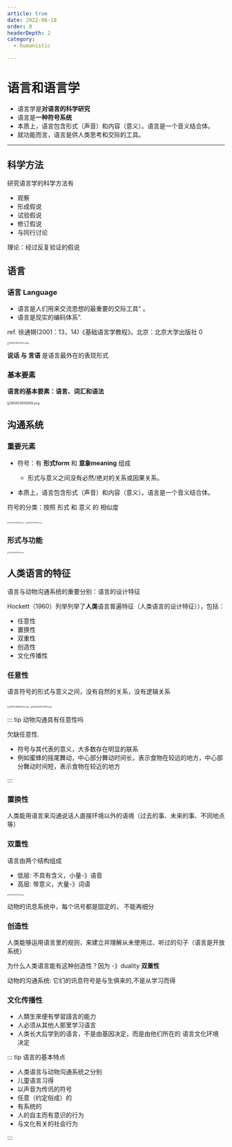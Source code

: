 ```yaml
---
article: true
date: 2022-06-18
order: 0
headerDepth: 2
category:
  - humanistic

---
```


# 语言和语言学

- 语言学是**对语言的科学研究**
- 语言是**一种符号系统**
- 本质上，语言包含形式（声音）和内容（意义）。语言是一个音义结合体。
- 就功能而言，语言是供人类思考和交际的工具。

<!-- more -->

---

## 科学方法

研究语言学的科学方法有

- 观察
- 形成假说
- 试验假说
- 修订假说
- 与同行讨论

理论：经过反复验证的假说

## 语言

### 语言 Language

- 语言是人们用来交流思想的最重要的交际工具” 。
- 语言是现实的编码体系”.

ref. 徐通锵(2001：13，14)《基础语言学教程》。北京：北京大学出版社 0

<img src="https://pic.hanjiaming.com.cn/2022/06/18/1c2a5a42d8bf5.png" alt="1655538743522.png" style="zoom: 33%;" />

**说话 与 言语** 是语言最外在的表现形式

### 基本要素

**语言的基本要素：语言、词汇和语法**

<img src="https://pic.hanjiaming.com.cn/2022/06/18/83b907c80c748.png" alt="1655539152655.png" style="zoom:50%;" />

## 沟通系统

### 重要元素

- 符号：有 **形式form** 和 **意象meaning** 组成
  - 形式与意义之间没有必然/绝对的关系或因果关系。

- 本质上，语言包含形式（声音）和内容（意义）。语言是一个音义结合体。

符号的分类：按照 形式 和 意义 的 相似度 

<img src="https://pic.hanjiaming.com.cn/2022/06/18/7aec8177b8eb1.png" alt="1655539439599.png" style="zoom: 25%;" />

<img src="https://pic.hanjiaming.com.cn/2022/06/18/96f2eb9d508a2.png" alt="1655561553396.png" style="zoom:25%;" />

### 形式与功能

<img src="https://pic.hanjiaming.com.cn/2022/06/18/5c8c47f8a35c8.png" alt="1655539594643.png" style="zoom:25%;" />

## 人类语言的特征

语言与动物沟通系统的重要分别：语言的设计特征

Hockett（1960）列举列举了**人类**语言普遍特征（人类语言的设计特征）），包括： 

- 任意性
- 置换性
- 双重性
- 创造性
- 文化传播性

### 任意性

语言符号的形式与意义之间，没有自然的关系，没有逻辑关系

<img src="https://pic.hanjiaming.com.cn/2022/06/18/49620e4d53d7a.png" alt="1655539885263.png" style="zoom:33%;" />

<img src="https://pic.hanjiaming.com.cn/2022/06/18/9ea37c0d04411.png" alt="1655561675190.png" style="zoom: 33%;" />

::: tip 动物沟通具有任意性吗

欠缺任意性.

- 符号与其代表的意义，大多数存在明显的联系
- 例如蜜蜂的摇尾舞动，中心部分舞动时间长，表示食物在较远的地方，中心部分舞动时间短，表示食物在较近的地方

:::

### 置换性

人类能用语言来沟通说话人直接环境以外的语境（过去的事、未来的事、不同地点等）

### 双重性

语言由两个结构组成

- 低层: 不具有含义，小量-》语音
- 高层: 带意义，大量-》词语

<img src="https://pic.hanjiaming.com.cn/2022/06/18/f2c7ac3b7413f.png" alt="1655540427526.png" style="zoom: 25%;" />

动物的讯息系统中，每个讯号都是固定的， 不能再细分

### 创造性

人类能够运用语言里的规则，来建立并理解从未使用过、听过的句子（语言是开放系统）

为什么人类语言能有这种创造性？因为 -》duality **双重性**

动物的沟通系统: 它们的讯息符号是与生俱来的,不是从学习而得

### 文化传播性

- 人類生來便有學習語言的能力
- 人必须从其他人那里学习语言
- 人类长大后学到的语言，不是由基因决定，而是由他们所在的 语言文化环境 决定

::: tip 语言的基本特点

- 人类语言与动物沟通系统之分别
- 儿童语言习得
- 以声音为传讯的符号
- 任意（约定俗成）的
- 有系统的
- 人的自主而有意识的行为
-  与文化有关的社会行为

:::
